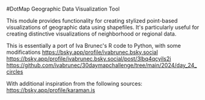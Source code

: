 
#DotMap Geographic Data Visualization Tool

This module provides functionality for creating stylized point-based visualizations
of geographic data using shapefiles. It's particularly useful for creating
distinctive visualizations of neighborhood or regional data.

This is essentially a port of Iva Brunec's R code to Python, with some modifications
https://bsky.app/profile/ivabrunec.bsky.social
https://bsky.app/profile/ivabrunec.bsky.social/post/3lbq4qcyils2i
https://github.com/ivabrunec/30daymapchallenge/tree/main/2024/day_24_circles

With additional inspiration from the following sources:
https://bsky.app/profile/karaman.is
